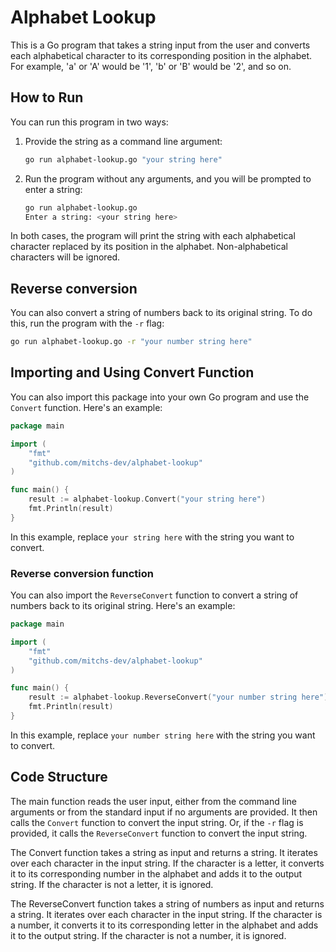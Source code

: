 # Alphabet Lookup

This is a Go program that takes a string input from the user and converts each alphabetical character to its corresponding position in the alphabet. For example, 'a' or 'A' would be '1', 'b' or 'B' would be '2', and so on.

## How to Run

You can run this program in two ways:

1. Provide the string as a command line argument:

   ```bash
   go run alphabet-lookup.go "your string here"
   ```

2. Run the program without any arguments, and you will be prompted to enter a string:

   ```bash
   go run alphabet-lookup.go
   Enter a string: <your string here>
   ```

In both cases, the program will print the string with each alphabetical character replaced by its position in the alphabet. Non-alphabetical characters will be ignored.

## Reverse conversion

You can also convert a string of numbers back to its original string. To do this, run the program with the `-r` flag:

```bash
go run alphabet-lookup.go -r "your number string here"
```

## Importing and Using Convert Function

You can also import this package into your own Go program and use the `Convert` function. Here's an example:

```go
package main

import (
    "fmt"
    "github.com/mitchs-dev/alphabet-lookup"
)

func main() {
    result := alphabet-lookup.Convert("your string here")
    fmt.Println(result)
}
```

In this example, replace `your string here` with the string you want to convert.

### Reverse conversion function

You can also import the `ReverseConvert` function to convert a string of numbers back to its original string. Here's an example:

```go
package main

import (
    "fmt"
    "github.com/mitchs-dev/alphabet-lookup"
)

func main() {
    result := alphabet-lookup.ReverseConvert("your number string here")
    fmt.Println(result)
}
```

In this example, replace `your number string here` with the string you want to convert.

## Code Structure

The main function reads the user input, either from the command line arguments or from the standard input if no arguments are provided. It then calls the `Convert` function to convert the input string. Or, if the `-r` flag is provided, it calls the `ReverseConvert` function to convert the input string.

The Convert function takes a string as input and returns a string. It iterates over each character in the input string. If the character is a letter, it converts it to its corresponding number in the alphabet and adds it to the output string. If the character is not a letter, it is ignored.

The ReverseConvert function takes a string of numbers as input and returns a string. It iterates over each character in the input string. If the character is a number, it converts it to its corresponding letter in the alphabet and adds it to the output string. If the character is not a number, it is ignored.
